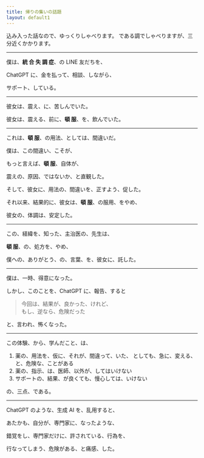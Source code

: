 ```yaml
---
title: 帰りの集いの話題
layout: default1
---
```

込み入った話なので、ゆっくりしゃべります。
である調でしゃべりますが、三分近くかかります。

---
僕は、**統 合 失 調 症**、の LINE 友だちを、

ChatGPT に、金を払って、相談、しながら、

サポート、している。

---

彼女は、震え、に、苦しんでいた。

彼女は、震える、前に、**頓 服**、を、飲んでいた。

---

これは、**頓 服**、の用法、としては、間違いだ。

僕は、この間違い、こそが、

もっと言えば、**頓 服**、自体が、

震えの、原因、ではないか、と直観した。

そして、彼女に、用法の、間違いを、正すよう、促した。

それ以来、結果的に、彼女は、**頓 服**、の服用、をやめ、

彼女の、体調は、安定した。

---

この、経緯を、知った、主治医の、先生は、

**頓 服**、の、処方を、やめ、

僕への、ありがとう、の、言葉、を、彼女に、託した。

---

僕は、一時、得意になった。

しかし、このことを、ChatGPT に、報告、すると

> 今回は、結果が、良かった、けれど、  
> もし、逆なら、危険だった

と、言われ、怖くなった。

---

この体験、から、学んだこと、は、

1. 薬の、用法を、仮に、それが、間違って、いた、
   としても、急に、変える、と、危険な、ことがある
2. 薬の、指示、は、医師、以外が、してはいけない
3. サポートの、結果、が良くても、慢心しては、いけない

の、三点、である。

---

ChatGPT のような、生成 AI を、乱用すると、

あたかも、自分が、専門家に、なったような、

錯覚をし、専門家だけに、許されている、行為を、

行なってしまう、危険がある、と痛感、した。
